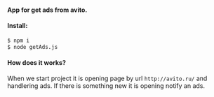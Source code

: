 #### App for get ads from avito.
#### Install:
```sh
$ npm i
$ node getAds.js
```

#### How does it works?
When we start project it is opening page by url `http://avito.ru/` and handlering ads.
If there is something new it is opening notify an ads.